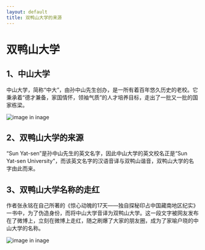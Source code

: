 ```yaml
---
layout: default
title: 双鸭山大学的来源
---
```


# 双鸭山大学

## 1、中山大学
中山大学，简称“中大”，由孙中山先生创办，是一所有着百年悠久历史的老校。它秉承着“德才兼备，家国情怀，领袖气质”的人才培养目标，走出了一批又一批的国家栋梁。

![image in inage](https://github.com/zhangxy0/zxy-homework/blob/gh-pages/images/b3119313b07eca8032bb094b9a2397dda04483db.png)
## 2、双鸭山大学的来源
“Sun Yat-sen”是孙中山先生的英文名字，因此中山大学的英文校名正是“Sun Yat-sen University”，而该英文名字的汉语音译与双鸭山谐音，双鸭山大学的名字由此而来。

## 3、双鸭山大学名称的走红
作者张永铭在自己所著的《惊心动魄的17天——独自探秘印占中国藏南地区纪实》一书中，为了伪造身份，而将中山大学音译为双鸭山大学。这一段文字被网友发布在了微博上，立刻在微博上走红，随之刷爆了大家的朋友圈，成为了家喻户晓的中山大学的名称。

![image in inage](https://github.com/zhangxy0/zxy-homework/blob/gh-pages/images/9117e9282d16466b93001dfaf5290421_th.jpg)
